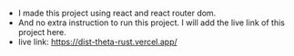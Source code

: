  - I made this project using react and react router dom.
  - And no extra instruction to run this project. I will add the live link of this project here.
 - live link: https://dist-theta-rust.vercel.app/